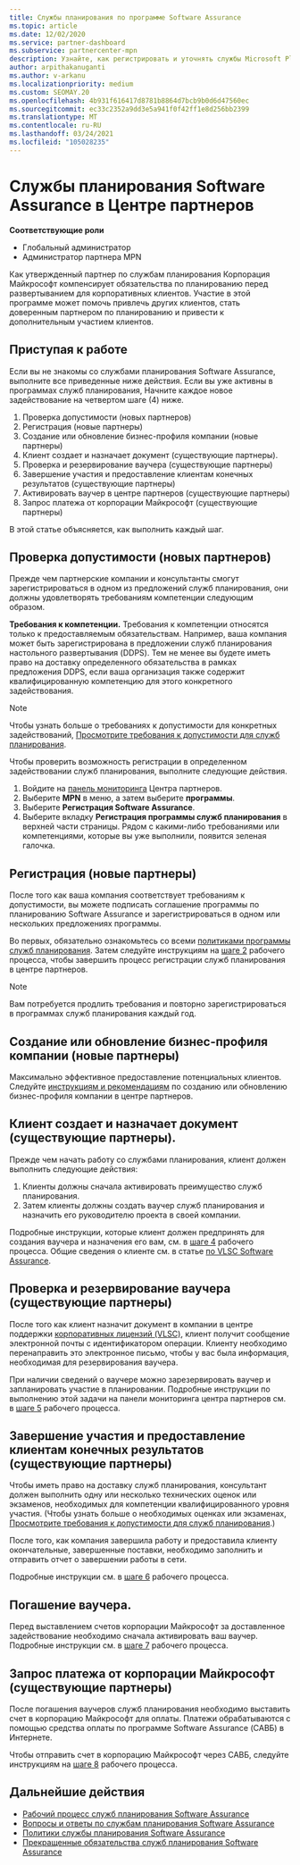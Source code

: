 ```yaml
---
title: Службы планирования по программе Software Assurance
ms.topic: article
ms.date: 12/02/2020
ms.service: partner-dashboard
ms.subservice: partnercenter-mpn
description: Узнайте, как регистрировать и уточнять службы Microsoft Planning Services, чтобы вы могли поставлять курсы и другие услуги клиентам с помощью программы Software Assurance.
author: arpithakanuganti
ms.author: v-arkanu
ms.localizationpriority: medium
ms.custom: SEOMAY.20
ms.openlocfilehash: 4b931f616417d8781b8864d7bcb9b0d6d47560ec
ms.sourcegitcommit: ec33c2352a9dd3e5a941f0f42ff1e8d256bb2399
ms.translationtype: MT
ms.contentlocale: ru-RU
ms.lasthandoff: 03/24/2021
ms.locfileid: "105028235"
---
```

# <a name="software-assurance-planning-services-in-partner-center"></a>Службы планирования Software Assurance в Центре партнеров

**Соответствующие роли**

- Глобальный администратор
- Администратор партнера MPN

Как утвержденный партнер по службам планирования Корпорация Майкрософт компенсирует обязательства по планированию перед развертыванием для корпоративных клиентов. Участие в этой программе может помочь привлечь других клиентов, стать доверенным партнером по планированию и привести к дополнительным участием клиентов.

## <a name="get-started"></a>Приступая к работе

Если вы не знакомы со службами планирования Software Assurance, выполните все приведенные ниже действия. Если вы уже активны в программах служб планирования, Начните каждое новое задействование на четвертом шаге (4) ниже.

1. Проверка допустимости (новых партнеров)
2. Регистрация (новые партнеры)
3. Создание или обновление бизнес-профиля компании (новые партнеры)
4. Клиент создает и назначает документ (существующие партнеры).
5. Проверка и резервирование ваучера (существующие партнеры)
6. Завершение участия и предоставление клиентам конечных результатов (существующие партнеры)
7. Активировать ваучер в центре партнеров (существующие партнеры)
8. Запрос платежа от корпорации Майкрософт (существующие партнеры)

В этой статье объясняется, как выполнить каждый шаг.

## <a name="verify-eligibility-new-partners"></a>Проверка допустимости (новых партнеров)

Прежде чем партнерские компании и консультанты смогут зарегистрироваться в одном из предложений служб планирования, они должны удовлетворять требованиям компетенции следующим образом.

**Требования к компетенции.** Требования к компетенции относятся только к предоставляемым обязательствам. Например, ваша компания может быть зарегистрирована в предложении служб планирования настольного развертывания (DDPS). Тем не менее вы будете иметь право на доставку определенного обязательства в рамках предложения DDPS, если ваша организация также содержит квалифицированную компетенцию для этого конкретного задействования.

>[!NOTE]
> Чтобы узнать больше о требованиях к допустимости для конкретных задействований, [Просмотрите требования к допустимости для служб планирования](software-assurance-dps-requirements.md).

Чтобы проверить возможность регистрации в определенном задействовании служб планирования, выполните следующие действия.

1. Войдите на [панель мониторинга](https://partner.microsoft.com/dashboard/home) Центра партнеров.
2. Выберите **MPN** в меню, а затем выберите **программы**.
3. Выберите **Регистрация Software Assurance**.
4. Выберите вкладку **Регистрация программы служб планирования** в верхней части страницы. Рядом с какими-либо требованиями или компетенциями, которые вы уже выполнили, появится зеленая галочка.

## <a name="enroll-new-partners"></a>Регистрация (новые партнеры)

После того как ваша компания соответствует требованиям к допустимости, вы можете подписать соглашение программы по планированию Software Assurance и зарегистрироваться в одном или нескольких предложениях программы.

Во первых, обязательно ознакомьтесь со всеми [политиками программы служб планирования](https://go.microsoft.com/fwlink/?linkid=2115984). Затем следуйте инструкциям на [шаге 2](https://go.microsoft.com/fwlink/?linkid=2115983) рабочего процесса, чтобы завершить процесс регистрации служб планирования в центре партнеров.

>[!NOTE]
> Вам потребуется продлить требования и повторно зарегистрироваться в программах служб планирования каждый год.

## <a name="create-or-update-your-companys-business-profile-new-partners"></a>Создание или обновление бизнес-профиля компании (новые партнеры)

Максимально эффективное предоставление потенциальных клиентов. Следуйте [инструкциям и рекомендациям](create-a-marketing-profile.md) по созданию или обновлению бизнес-профиля компании в центре партнеров.

## <a name="customer-creates-and-assigns-voucher-existing-partners"></a>Клиент создает и назначает документ (существующие партнеры).

Прежде чем начать работу со службами планирования, клиент должен выполнить следующие действия:

1. Клиенты должны сначала активировать преимущество служб планирования.
2. Затем клиенты должны создать ваучер служб планирования и назначить его руководителю проекта в своей компании.

Подробные инструкции, которые клиент должен предпринять для создания ваучера и назначения его вам, см. в [шаге 4](https://go.microsoft.com/fwlink/?linkid=2115983) рабочего процесса. Общие сведения о клиенте см. в статье [по VLSC Software Assurance](https://download.microsoft.com/download/A/7/D/A7D04694-1B1E-4B18-918F-0EDCD43BA2E5/VLSC-Software-Assurance-Guide_en-US.pdf).

## <a name="validate-and-reserve-voucher-existing-partners"></a>Проверка и резервирование ваучера (существующие партнеры)

После того как клиент назначит документ в компании в центре поддержки [корпоративных лицензий (VLSC)](https://www.microsoft.com/Licensing/servicecenter/default.aspx), клиент получит сообщение электронной почты с идентификатором операции. Клиенту необходимо перенаправить это электронное письмо, чтобы у вас была информация, необходимая для резервирования ваучера.

При наличии сведений о ваучере можно зарезервировать ваучер и запланировать участие в планировании. Подробные инструкции по выполнению этой задачи на панели мониторинга центра партнеров см. в [шаге 5](https://go.microsoft.com/fwlink/?linkid=2115983) рабочего процесса.

## <a name="complete-engagement-and-provide-deliverables-to-your-customer-existing-partners"></a>Завершение участия и предоставление клиентам конечных результатов (существующие партнеры)

Чтобы иметь право на доставку служб планирования, консультант должен выполнить одну или несколько технических оценок или экзаменов, необходимых для компетенции квалифицированного уровня участия. (Чтобы узнать больше о необходимых оценках или экзаменах, [Просмотрите требования к допустимости для служб планирования](software-assurance-dps-requirements.md).)

После того, как компания завершила работу и предоставила клиенту окончательные, завершенные поставки, необходимо заполнить и отправить отчет о завершении работы в сети.

Подробные инструкции см. в [шаге 6](https://go.microsoft.com/fwlink/?linkid=2115983) рабочего процесса.

## <a name="redeem-voucher"></a>Погашение ваучера.

Перед выставлением счетов корпорации Майкрософт за доставленное задействование необходимо сначала активировать ваш ваучер. Подробные инструкции см. в [шаге 7](https://go.microsoft.com/fwlink/?linkid=2115983) рабочего процесса.

## <a name="request-payment-from-microsoft-existing-partners"></a>Запрос платежа от корпорации Майкрософт (существующие партнеры)

После погашения ваучеров служб планирования необходимо выставить счет в корпорацию Майкрософт для оплаты. Платежи обрабатываются с помощью средства оплаты по программе Software Assurance (САВБ) в Интернете.

Чтобы отправить счет в корпорацию Майкрософт через САВБ, следуйте инструкциям на [шаге 8](https://go.microsoft.com/fwlink/?linkid=2115983) рабочего процесса.

## <a name="next-steps"></a>Дальнейшие действия

- [Рабочий процесс служб планирования Software Assurance](https://go.microsoft.com/fwlink/?linkid=2115983)
- [Вопросы и ответы по службам планирования Software Assurance](https://go.microsoft.com/fwlink/?linkid=2116077)
- [Политики службы планирования Software Assurance](https://go.microsoft.com/fwlink/?linkid=2115984)
- [Прекращенные обязательства служб планирования Software Assurance](https://query.prod.cms.rt.microsoft.com/cms/api/am/binary/RE4sln9)
